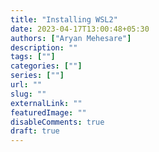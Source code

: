 ```yaml
---
title: "Installing WSL2"
date: 2023-04-17T13:00:48+05:30
authors: ["Aryan Mehesare"]
description: ""
tags: [""]
categories: [""]
series: [""]
url: ""
slug: ""
externalLink: ""
featuredImage: ""
disableComments: true
draft: true
---
```

